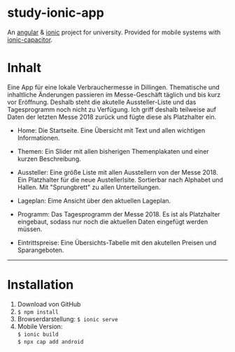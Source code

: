 # study-ionic-app
An [angular](https://angular.io) &amp; [ionic](https://ionicframework.com) project for university. Provided for mobile systems with [ionic-capacitor](https://capacitor.ionicframework.com).

# Inhalt
Eine App für eine lokale Verbrauchermesse in Dillingen. Thematische und inhaltliche Änderungen passieren im Messe-Geschäft täglich und bis kurz vor Eröffnung. Deshalb steht die akutelle Aussteller-Liste und das Tagesprogramm noch nicht zu Verfügung. Ich griff deshalb teilweise auf Daten der letzten Messe 2018 zurück und fügte diese als Platzhalter ein.

- Home: 
Die Startseite. Eine Übersicht mit Text und allen wichtigen Informationen.

- Themen: 
Ein Slider mit allen bisherigen Themenplakaten und einer kurzen Beschreibung.

- Aussteller:
Eine größe Liste mit allen Ausstellern von der Messe 2018. Ein Platzhalter für die neue Austellerlsite. Sortierbar nach Alphabet und Hallen. Mit "Sprungbrett" zu allen Unterteilungen.

- Lageplan:
Eime Ansicht über den aktuellen Lageplan.

- Programm:
Das Tagesprogramm der Messe 2018. Es ist als Platzhalter eingebaut, sodass nur noch die aktuellen Daten eingefügt werden müssen.

- Eintrittspreise:
Eine Übersichts-Tabelle mit den akutellen Preisen und Sparangeboten.

---

# Installation

1. Download von GitHub
2. `$ npm install`
3. Browserdarstellung: `$ ionic serve`
4. Mobile Version:   
`$ ionic build`    
 `$ npx cap add android`
